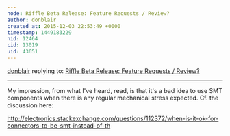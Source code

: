 ```yaml
---
node: Riffle Beta Release: Feature Requests / Review? 
author: donblair
created_at: 2015-12-03 22:53:49 +0000
timestamp: 1449183229
nid: 12464
cid: 13019
uid: 43651
---
```




[donblair](../profile/donblair) replying to: [Riffle Beta Release: Feature Requests / Review? ](../notes/donblair/11-30-2015/riffle-beta-release-feature-requests-review)

----
My impression, from what I've heard, read, is that it's a bad idea to use SMT components when there is any regular mechanical stress expected.  Cf. the discussion here:

http://electronics.stackexchange.com/questions/112372/when-is-it-ok-for-connectors-to-be-smt-instead-of-th

